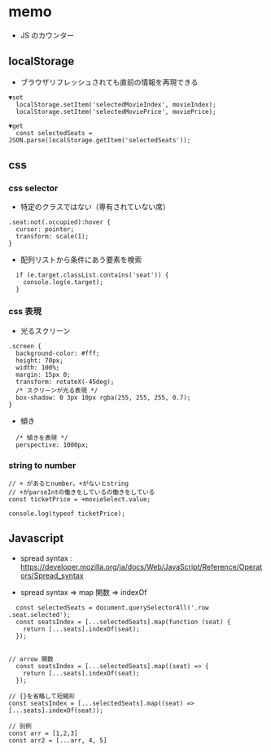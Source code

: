 # memo

- JS のカウンター

## localStorage

- ブラウザリフレッシュされても直前の情報を再現できる

```
▼set
  localStorage.setItem('selectedMovieIndex', movieIndex);
  localStorage.setItem('selectedMoviePrice', moviePrice);

▼get
  const selectedSeats = JSON.parse(localStorage.getItem('selectedSeats'));
```

## css

### css selector

- 特定のクラスではない（専有されていない席）

```
.seat:not(.occupied):hover {
  cursor: pointer;
  transform: scale(1);
}
```

- 配列リストから条件にあう要素を検索

```
  if (e.target.classList.contains('seat')) {
    console.log(e.target);
  }
```

### css 表現

- 光るスクリーン

```
.screen {
  background-color: #fff;
  height: 70px;
  width: 100%;
  margin: 15px 0;
  transform: rotateX(-45deg);
  /* スクリーンが光る表現 */
  box-shadow: 0 3px 10px rgba(255, 255, 255, 0.7);
}
```

- 傾き

```
  /* 傾きを表現 */
  perspective: 1000px;
```

### string to number

```
// + があるとnumber。+がないとstring
// +がparseIntの働きをしているの働きをしている
const ticketPrice = +movieSelect.value;

console.log(typeof ticketPrice);
```

## Javascript

- spread syntax : https://developer.mozilla.org/ja/docs/Web/JavaScript/Reference/Operators/Spread_syntax

- spread syntax => map 関数 => indexOf

```
  const selectedSeats = document.querySelectorAll('.row .seat.selected');
  const seatsIndex = [...selectedSeats].map(function (seat) {
    return [...seats].indexOf(seat);
  });


// arrow 関数
  const seatsIndex = [...selectedSeats].map((seat) => {
    return [...seats].indexOf(seat);
  });

// {}を省略して短縮形
const seatsIndex = [...selectedSeats].map((seat) => [...seats].indexOf(seat));

// 別例
const arr = [1,2,3]
const arr2 = [...arr, 4, 5]

```

